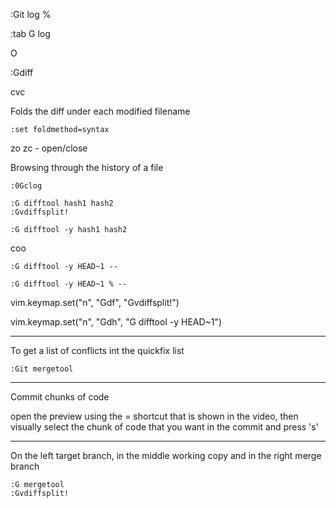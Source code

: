 :Git log %

:tab G log

O

:Gdiff

cvc

Folds the diff under each modified filename
```vim
:set foldmethod=syntax
```
zo zc - open/close

Browsing through the history of a file
```vim
:0Gclog
```

```vim
:G difftool hash1 hash2
:Gvdiffsplit!
```

```vim
:G difftool -y hash1 hash2
```

coo
```vim
:G difftool -y HEAD~1 --
```

```vim
:G difftool -y HEAD~1 % --
```

vim.keymap.set("n", "<leader>Gdf", "<cmd>Gvdiffsplit!<cr>")

vim.keymap.set("n", "<leader>Gdh", "<cmd>G difftool -y HEAD~1<cr>")

---

To get a list of conflicts int the quickfix list
```
:Git mergetool
```

---

Commit chunks of code

open the preview using the = shortcut that is shown in the video, then visually select the chunk of
code that you want in the commit and press 's'

---

On the left target branch, in the middle working copy and in the right merge branch
```
:G mergetool
:Gvdiffsplit!
```
